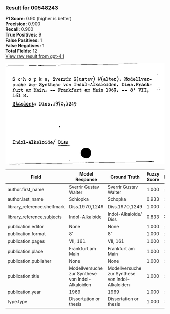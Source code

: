 ### Result for 00548243
**F1 Score:** 0.90 (higher is better)<br>**Precision:** 0.900<br>**Recall:** 0.900<br>**True Positives:** 9<br>**False Positives:** 1<br>**False Negatives:** 1<br>**Total Fields:** 12<br>[View raw result from gpt-4.1](https://github.com/RISE-UNIBAS/humanities_data_benchmark/blob/main/results/2025-09-30/T0160/request_T0160_00548243.json)

<img src="https://github.com/RISE-UNIBAS/humanities_data_benchmark/blob/main/benchmarks/zettelkatalog/images/00548243.jpg?raw=true" alt="00548243" width="600px">

| Field | Model Response | Ground Truth | Fuzzy Score | Match |
|-------|----------------|--------------|-------------|-------|
| author.first_name | Sverrir Gustav Walter | Sverrir Gustav Walter | 1.000 | ✅ |
| author.last_name | Schiopka | Schopka | 0.933 | ✅ |
| library_reference.shelfmark | Diss.1970,1249 | Diss.1970,1249 | 1.000 | ✅ |
| library_reference.subjects | Indol-Alkaloide | Indol-Alkaloide/ Diss | 0.833 | ❌ |
| publication.editor | None | None | 1.000 | ✅ |
| publication.format | 8' | 8' | 1.000 | ✅ |
| publication.pages | VII, 161 | VII, 161 | 1.000 | ✅ |
| publication.place | Frankfurt am Main | Frankfurt am Main | 1.000 | ✅ |
| publication.publisher | None | None | 1.000 | ✅ |
| publication.title | Modellversuche zur Synthese von Indol-Alkaloiden | Modellversuche zur Synthese von Indol-Alkaloiden | 1.000 | ✅ |
| publication.year | 1969 | 1969 | 1.000 | ✅ |
| type.type | Dissertation or thesis | Dissertation or thesis | 1.000 | ✅ |
